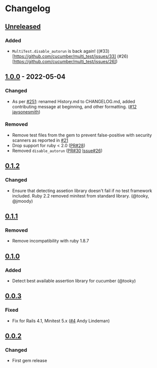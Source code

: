 # Changelog

## [Unreleased]
### Added
- `MultiTest.disable_autorun` is back again! ((#33)[https://github.com/cucumber/multi_test/issues/33] (#26)[https://github.com/cucumber/multi_test/issues/26])

## [1.0.0] - 2022-05-04
### Changed
- As per [#251](https://github.com/cucumber/cucumber/issues/251): renamed History.md to CHANGELOG.md, added contributing message at beginning, and other formatting. ([#12](https://github.com/cucumber/multi_test/pull/12) [jaysonesmith](https://github.com/jaysonesmith/))

### Removed
- Remove test files from the gem to prevent false-positive with security scanners
as reported in [#21](https://github.com/cucumber/multi_test/issues/21)
- Drop support for ruby < 2.0
([PR#28](https://github.com/cucumber/multi_test/pull/28))
- Removed `disable_autorun`
([PR#30](https://github.com/cucumber/multi_test/pull/30)
[Issue#26](https://github.com/cucumber/multi_test/issues/26))

## [0.1.2]
### Changed
- Ensure that detecting assetion library doesn't fail if no test framework
included. Ruby 2.2 removed minitest from standard library. (@tooky, @jmoody)

## [0.1.1]
### Removed
- Remove incompatibility with ruby 1.8.7

## [0.1.0]
### Added
- Detect best available assertion library for cucumber (@tooky)

## [0.0.3]
### Fixed
- Fix for Rails 4.1, Minitest 5.x ([#4](https://github.com/cucumber/multi_test/pull/4) Andy Lindeman)

## [0.0.2]
### Changed
- First gem release

[Unreleased]: https://github.com/cucumber/multi_test/compare/1.0.0..main
[1.0.0]: https://github.com/cucumber/multi_test/compare/v0.1.2..main
[0.1.2]: https://github.com/cucumber/multi_test/compare/v0.1.1...v0.1.2
[0.1.1]: https://github.com/cucumber/multi_test/compare/v0.1.0...v0.1.1
[0.1.0]: https://github.com/cucumber/multi_test/compare/v0.0.3...v0.1.0
[0.0.3]: https://github.com/cucumber/multi_test/compare/v0.0.2...v0.0.3
[0.0.2]: https://github.com/cucumber/multi_test/compare/bae4b700eb63cfb4e95f7acc35e25683f697905a...v0.0.2
